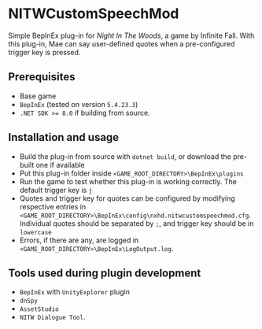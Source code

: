# NITWCustomSpeechMod
Simple BepInEx plug-in for *Night In The Woods*, a game by Infinite Fall. With this plug-in, Mae can say user-defined quotes when a pre-configured trigger key is pressed.
## Prerequisites
- Base game
- `BepInEx` (tested on version `5.4.23.3`)
- `.NET SDK >= 8.0` if building from source.
## Installation and usage
- Build the plug-in from source with `dotnet build`, or download the pre-built one if available 
- Put this plug-in folder inside `<GAME_ROOT_DIRECTORY>\BepInEx\plugins`
- Run the game to test whether this plug-in is working correctly. The default trigger key is `j`
- Quotes and trigger key for quotes can be configured by modifying respective entries in `<GAME_ROOT_DIRECTORY>\BepInEx\config\nxhd.nitwcustomspeechmod.cfg`. Individual quotes should be separated by `;`, and trigger key should be in `lowercase`
- Errors, if there are any, are logged in `<GAME_ROOT_DIRECTORY>\BepInEx\LogOutput.log`.
## Tools used during plugin development
- `BepInEx` with `UnityExplorer` plugin
- `dnSpy`
- `AssetStudio`
- `NITW Dialogue Tool`.